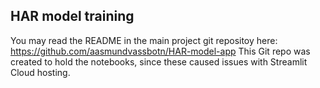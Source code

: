 ## HAR model training
 You may read the README in the main project git repositoy here: https://github.com/aasmundvassbotn/HAR-model-app
 This Git repo was created to hold the notebooks, since these caused issues with Streamlit Cloud hosting.
